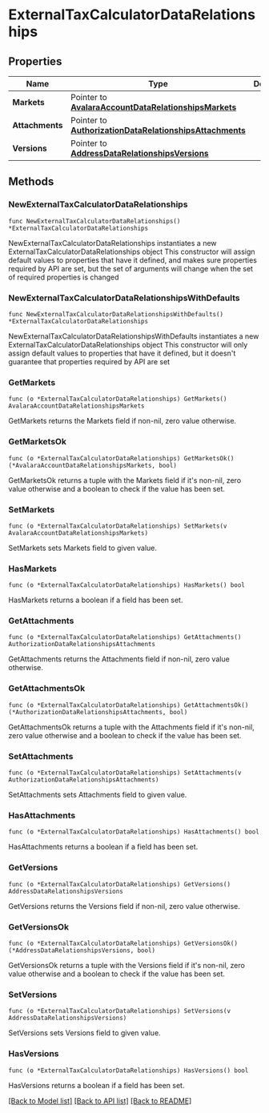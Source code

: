 # ExternalTaxCalculatorDataRelationships

## Properties

Name | Type | Description | Notes
------------ | ------------- | ------------- | -------------
**Markets** | Pointer to [**AvalaraAccountDataRelationshipsMarkets**](AvalaraAccountDataRelationshipsMarkets.md) |  | [optional] 
**Attachments** | Pointer to [**AuthorizationDataRelationshipsAttachments**](AuthorizationDataRelationshipsAttachments.md) |  | [optional] 
**Versions** | Pointer to [**AddressDataRelationshipsVersions**](AddressDataRelationshipsVersions.md) |  | [optional] 

## Methods

### NewExternalTaxCalculatorDataRelationships

`func NewExternalTaxCalculatorDataRelationships() *ExternalTaxCalculatorDataRelationships`

NewExternalTaxCalculatorDataRelationships instantiates a new ExternalTaxCalculatorDataRelationships object
This constructor will assign default values to properties that have it defined,
and makes sure properties required by API are set, but the set of arguments
will change when the set of required properties is changed

### NewExternalTaxCalculatorDataRelationshipsWithDefaults

`func NewExternalTaxCalculatorDataRelationshipsWithDefaults() *ExternalTaxCalculatorDataRelationships`

NewExternalTaxCalculatorDataRelationshipsWithDefaults instantiates a new ExternalTaxCalculatorDataRelationships object
This constructor will only assign default values to properties that have it defined,
but it doesn't guarantee that properties required by API are set

### GetMarkets

`func (o *ExternalTaxCalculatorDataRelationships) GetMarkets() AvalaraAccountDataRelationshipsMarkets`

GetMarkets returns the Markets field if non-nil, zero value otherwise.

### GetMarketsOk

`func (o *ExternalTaxCalculatorDataRelationships) GetMarketsOk() (*AvalaraAccountDataRelationshipsMarkets, bool)`

GetMarketsOk returns a tuple with the Markets field if it's non-nil, zero value otherwise
and a boolean to check if the value has been set.

### SetMarkets

`func (o *ExternalTaxCalculatorDataRelationships) SetMarkets(v AvalaraAccountDataRelationshipsMarkets)`

SetMarkets sets Markets field to given value.

### HasMarkets

`func (o *ExternalTaxCalculatorDataRelationships) HasMarkets() bool`

HasMarkets returns a boolean if a field has been set.

### GetAttachments

`func (o *ExternalTaxCalculatorDataRelationships) GetAttachments() AuthorizationDataRelationshipsAttachments`

GetAttachments returns the Attachments field if non-nil, zero value otherwise.

### GetAttachmentsOk

`func (o *ExternalTaxCalculatorDataRelationships) GetAttachmentsOk() (*AuthorizationDataRelationshipsAttachments, bool)`

GetAttachmentsOk returns a tuple with the Attachments field if it's non-nil, zero value otherwise
and a boolean to check if the value has been set.

### SetAttachments

`func (o *ExternalTaxCalculatorDataRelationships) SetAttachments(v AuthorizationDataRelationshipsAttachments)`

SetAttachments sets Attachments field to given value.

### HasAttachments

`func (o *ExternalTaxCalculatorDataRelationships) HasAttachments() bool`

HasAttachments returns a boolean if a field has been set.

### GetVersions

`func (o *ExternalTaxCalculatorDataRelationships) GetVersions() AddressDataRelationshipsVersions`

GetVersions returns the Versions field if non-nil, zero value otherwise.

### GetVersionsOk

`func (o *ExternalTaxCalculatorDataRelationships) GetVersionsOk() (*AddressDataRelationshipsVersions, bool)`

GetVersionsOk returns a tuple with the Versions field if it's non-nil, zero value otherwise
and a boolean to check if the value has been set.

### SetVersions

`func (o *ExternalTaxCalculatorDataRelationships) SetVersions(v AddressDataRelationshipsVersions)`

SetVersions sets Versions field to given value.

### HasVersions

`func (o *ExternalTaxCalculatorDataRelationships) HasVersions() bool`

HasVersions returns a boolean if a field has been set.


[[Back to Model list]](../README.md#documentation-for-models) [[Back to API list]](../README.md#documentation-for-api-endpoints) [[Back to README]](../README.md)


